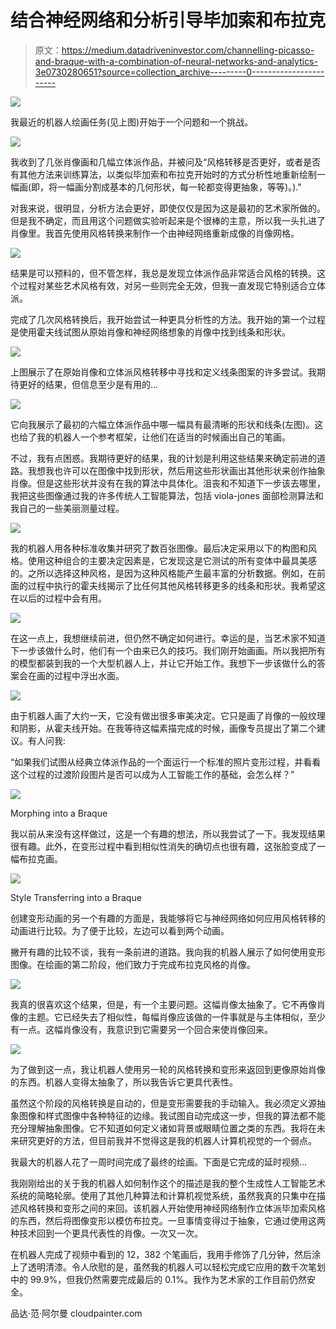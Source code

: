 # 结合神经网络和分析引导毕加索和布拉克

> 原文：<https://medium.datadriveninvestor.com/channelling-picasso-and-braque-with-a-combination-of-neural-networks-and-analytics-3e0730280651?source=collection_archive---------0----------------------->

![](img/f1c9350659368f02aacd049fb74faf1b.png)

我最近的机器人绘画任务(见上图)开始于一个问题和一个挑战。

![](img/7ce1fe48caee6a2aa7a24b7399390d98.png)

我收到了几张肖像画和几幅立体派作品，并被问及“风格转移是否更好，或者是否有其他方法来训练算法，以类似毕加索和布拉克开始时的方式分析性地重新绘制一幅画(即，将一幅画分割成基本的几何形状，每一轮都变得更抽象，等等)。)."

对我来说，很明显，分析方法会更好，即使仅仅是因为这是最初的艺术家所做的。但是我不确定，而且用这个问题做实验听起来是个很棒的主意，所以我一头扎进了肖像里。我首先使用风格转换来制作一个由神经网络重新成像的肖像网格。

![](img/51e2249e01b94baeb4548d87ed680300.png)

结果是可以预料的，但不管怎样，我总是发现立体派作品非常适合风格的转换。这个过程对某些艺术风格有效，对另一些则完全无效，但我一直发现它特别适合立体派。

完成了几次风格转换后，我开始尝试一种更具分析性的方法。我开始的第一个过程是使用霍夫线试图从原始肖像和神经网络想象的肖像中找到线条和形状。

![](img/ff22cfd73b47246f05eb5773795a3d1e.png)

上图展示了在原始肖像和立体派风格转移中寻找和定义线条图案的许多尝试。我期待更好的结果，但信息至少是有用的…

![](img/11158e5218e77c03af58c907d527cf8e.png)

它向我展示了最初的六幅立体派作品中哪一幅具有最清晰的形状和线条(左图)。这也给了我的机器人一个参考框架，让他们在适当的时候画出自己的笔画。

不过，我有点困惑。我期待更好的结果，我的计划是利用这些结果来确定前进的道路。我想我也许可以在图像中找到形状，然后用这些形状画出其他形状来创作抽象肖像。但是这些形状并没有在我的算法中具体化。沮丧和不知道下一步该去哪里，我把这些图像通过我的许多传统人工智能算法，包括 viola-jones 面部检测算法和我自己的一些美丽测量过程。

![](img/a14daea5d96a4a41a56a4dc3f404877d.png)

我的机器人用各种标准收集并研究了数百张图像。最后决定采用以下的构图和风格。使用这种组合的主要决定因素是，它发现这是它测试的所有变体中最具美感的。之所以选择这种风格，是因为这种风格能产生最丰富的分析数据。例如，在前面的过程中执行的霍夫线揭示了比任何其他风格转移更多的线条和形状。我希望这在以后的过程中会有用。

![](img/e87ac55bcabdf556a6e0c5b4af52af8f.png)

在这一点上，我想继续前进，但仍然不确定如何进行。幸运的是，当艺术家不知道下一步该做什么时，他们有一个由来已久的技巧。我们刚开始画画。所以我把所有的模型都装到我的一个大型机器人上，并让它开始工作。我想下一步该做什么的答案会在画的过程中浮出水面。

![](img/d3cd3fd914397e21fbb944eeb06cf0f1.png)

由于机器人画了大约一天，它没有做出很多审美决定。它只是画了肖像的一般纹理和阴影，从霍夫线开始。在我等待这幅素描完成的时候，画像专员提出了第二个建议。有人问我:

“如果我们试图从经典立体派作品的一个面运行一个标准的照片变形过程，并看看这个过程的过渡阶段图片是否可以成为人工智能工作的基础，会怎么样？”

![](img/c62e1f962d1d75e30f1553c10569fd49.png)

Morphing into a Braque

我以前从来没有这样做过，这是一个有趣的想法，所以我尝试了一下。我发现结果很有趣。此外，在变形过程中看到相似性消失的确切点也很有趣，这张脸变成了一幅布拉克画。

![](img/bae806bdc97fbdf0ed63a8da7701f925.png)

Style Transferring into a Braque

创建变形动画的另一个有趣的方面是，我能够将它与神经网络如何应用风格转移的动画进行比较。为了便于比较，左边可以看到两个动画。

撇开有趣的比较不谈，我有一条前进的道路。我向我的机器人展示了如何使用变形图像。在绘画的第二阶段，他们致力于完成布拉克风格的肖像。

![](img/92d7686bf334a50867a3dbc74a8f8e20.png)

我真的很喜欢这个结果，但是，有一个主要问题。这幅肖像太抽象了。它不再像肖像的主题。它已经失去了相似性，每幅肖像应该做的一件事就是与主体相似，至少有一点。这幅肖像没有，我意识到它需要另一个回合来使肖像回来。

![](img/45f454da8bf0daa80f0e70ad6d053db5.png)

为了做到这一点，我让机器人使用另一轮的风格转换和变形来返回到更像原始肖像的东西。机器人变得太抽象了，所以我告诉它更具代表性。

虽然这个阶段的风格转换是自动的，但是变形需要我的手动输入。我必须定义源抽象图像和样式图像中各种特征的边缘。我试图自动完成这一步，但我的算法都不能充分理解抽象图像。它不知道如何定义诸如背景或眼睛位置之类的东西。我将在未来研究更好的方法，但目前我并不觉得这是我的机器人计算机视觉的一个弱点。

我最大的机器人花了一周时间完成了最终的绘画。下面是它完成的延时视频…

我刚刚给出的关于我的机器人如何制作这个的描述是我的整个生成性人工智能艺术系统的简略轮廓。使用了其他几种算法和计算机视觉系统，虽然我真的只集中在描述风格转换和变形之间的来回。该机器人开始使用神经网络制作立体派毕加索风格的东西，然后将图像变形以模仿布拉克。一旦事情变得过于抽象，它通过使用这两种技术回到一个更具代表性的肖像。一次又一次。

在机器人完成了视频中看到的 12，382 个笔画后，我用手修饰了几分钟，然后涂上了透明清漆。令人欣慰的是，虽然我的机器人可以轻松完成它应用的数千次笔划中的 99.9%，但我仍然需要完成最后的 0.1%。我作为艺术家的工作目前仍然安全。

品达·范·阿尔曼
cloudpainter.com
